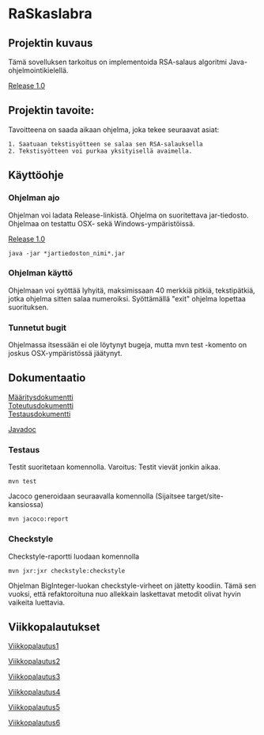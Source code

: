 # RaSkaslabra

## Projektin kuvaus

Tämä sovelluksen tarkoitus on implementoida RSA-salaus algoritmi Java-ohjelmointikielellä. 

[Release 1.0](https://github.com/Varjokorento/RaSkAslabra/releases/tag/1.0)

## Projektin tavoite:

Tavoitteena on saada aikaan ohjelma, joka tekee seuraavat asiat: 

    1. Saatuaan tekstisyötteen se salaa sen RSA-salauksella
    2. Tekstisyötteen voi purkaa yksityisellä avaimella.
    
## Käyttöohje


### Ohjelman ajo

Ohjelman voi ladata Release-linkistä. Ohjelma on suoritettava jar-tiedosto. Ohjelmaa on testattu OSX- sekä Windows-ympäristöissä.

[Release 1.0](https://github.com/Varjokorento/RaSkAslabra/releases/tag/1.0)


```
java -jar *jartiedoston_nimi*.jar
```

### Ohjelman käyttö

Ohjelmaan voi syöttää lyhyitä, maksimissaan 40 merkkiä pitkiä, tekstipätkiä, jotka ohjelma sitten salaa numeroiksi. Syöttämällä "exit" ohjelma lopettaa suorituksen.

### Tunnetut bugit

Ohjelmassa itsessään ei ole löytynyt bugeja, mutta mvn test -komento on joskus OSX-ympäristössä jäätynyt.
    
 ## Dokumentaatio
 
 [Määritysdokumentti](https://github.com/Varjokorento/RaSkAslabra/blob/master/docs/Maarittelydokumentti/Maarittelydokumentti.md)       
 [Toteutusdokumentti](https://github.com/Varjokorento/RaSkAslabra/blob/master/docs/Toteutusdokumentti/toteutusdokumentti.md)    
[Testausdokumentti](https://github.com/Varjokorento/RaSkAslabra/blob/master/docs/Testausdokumentti/testausdokumentti.md)

[Javadoc](https://varjokorento.github.io/RaSkAslabra/javadocs/)

### Testaus

Testit suoritetaan komennolla. Varoitus: Testit vievät jonkin aikaa. 

```
mvn test
```
Jacoco generoidaan seuraavalla komennolla (Sijaitsee target/site-kansiossa)
```
mvn jacoco:report
```

### Checkstyle

Checkstyle-raportti luodaan komennolla

```
mvn jxr:jxr checkstyle:checkstyle
```
Ohjelman BigInteger-luokan checkstyle-virheet on jätetty koodiin. Tämä sen vuoksi, että refaktoroituna nuo allekkain laskettavat metodit olivat hyvin vaikeita luettavia. 
    
## Viikkopalautukset

 [Viikkopalautus1](https://github.com/Varjokorento/RaSkAslabra/blob/master/Dokumentaatio/Viikkopalautukset/Viikkopalautus1.md)
 
 [Viikkopalautus2](https://github.com/Varjokorento/RaSkAslabra/blob/master/Dokumentaatio/Viikkopalautukset/Viikkopalautus2.md)
 
 [Viikkopalautus3](https://github.com/Varjokorento/RaSkAslabra/blob/master/Dokumentaatio/Viikkopalautukset/Viikkopalautus3.md)
 
 [Viikkopalautus4](https://github.com/Varjokorento/RaSkAslabra/blob/master/Dokumentaatio/Viikkopalautukset/Viikkopalautus4.md)
 
 [Viikkopalautus5](https://github.com/Varjokorento/RaSkAslabra/blob/master/Dokumentaatio/Viikkopalautukset/Viikkopalautus5.md)
 
 [Viikkopalautus6](https://github.com/Varjokorento/RaSkAslabra/blob/master/Dokumentaatio/Viikkopalautukset/Viikkopalautus6.md)
 
 


